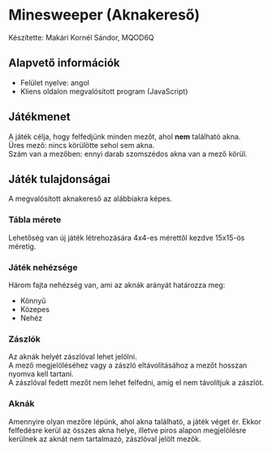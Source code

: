 # Minesweeper (Aknakereső)
Készítette: Makári Kornél Sándor, MQOD6Q

## Alapvető információk
- Felület nyelve: angol
- Kliens oldalon megvalósított program (JavaScript)

## Játékmenet
A játék célja, hogy felfedjünk minden mezőt, ahol **nem** található akna.\
Üres mező: nincs körülötte sehol sem akna.\
Szám van a mezőben: ennyi darab szomszédos akna van a mező körül.

## Játék tulajdonságai
A megvalósított aknakereső az alábbiakra képes.

### Tábla mérete
Lehetőség van új játék létrehozására 4x4-es mérettől kezdve 15x15-ös méretig.

### Játék nehézsége
Három fajta nehézség van, ami az aknák arányát határozza meg:
- Könnyű
- Közepes
- Nehéz

### Zászlók
Az aknák helyét zászlóval lehet jelölni.\
A mező megjelöléséhez vagy a zászló eltávolításához a mezőt hosszan nyomva kell tartani.\
A zászlóval fedett mezőt nem lehet felfedni, amíg el nem 
távolítjuk a zászlót.

### Aknák
Amennyire olyan mezőre lépünk, ahol akna található, a játék véget ér. Ekkor felfedésre kerül az összes akna helye, illetve piros alapon megjelölésre kerülnek az aknát nem tartalmazó, zászlóval jelölt mezők.
